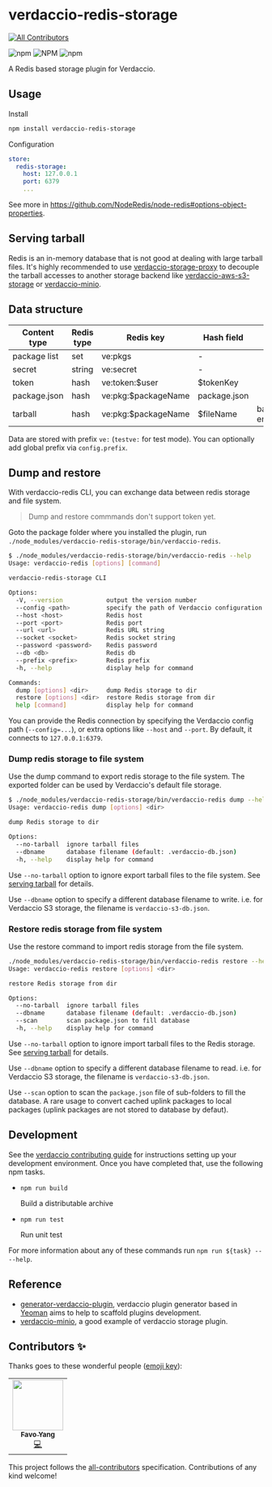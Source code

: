# verdaccio-redis-storage
<!-- ALL-CONTRIBUTORS-BADGE:START - Do not remove or modify this section -->
[![All Contributors](https://img.shields.io/badge/all_contributors-1-orange.svg?style=flat-square)](#contributors-)
<!-- ALL-CONTRIBUTORS-BADGE:END -->

![npm](https://img.shields.io/npm/v/verdaccio-redis-storage) ![NPM](https://img.shields.io/npm/l/verdaccio-redis-storage) ![npm](https://img.shields.io/npm/dm/verdaccio-redis-storage)

A Redis based storage plugin for Verdaccio.

## Usage

Install

```bash
npm install verdaccio-redis-storage
```

Configuration

```yaml
store:
  redis-storage:
    host: 127.0.0.1
    port: 6379
    ...
```

See more in https://github.com/NodeRedis/node-redis#options-object-properties.

## Serving tarball

Redis is an in-memory database that is not good at dealing with large tarball files. It's highly recommended to use [verdaccio-storage-proxy](https://github.com/openupm/verdaccio-storage-proxy) to decouple the tarball accesses to another storage backend like [verdaccio-aws-s3-storage](https://github.com/verdaccio/monorepo/tree/master/plugins/aws-s3-storage) or [verdaccio-minio](https://github.com/barolab/verdaccio-minio).

## Data structure

| Content type | Redis type | Redis key           | Hash field   | Note           |
|--------------|------------|---------------------|--------------|----------------|
| package list | set        | ve:pkgs             | -            |                |
| secret       | string     | ve:secret           | -            |                |
| token        | hash       | ve:token:$user      | $tokenKey    |                |
| package.json | hash       | ve:pkg:$packageName | package.json |                |
| tarball      | hash       | ve:pkg:$packageName | $fileName    | base64 encoded |

Data are stored with prefix `ve:` (`testve:` for test mode). You can optionally add global prefix via `config.prefix`.

## Dump and restore

With verdaccio-redis CLI, you can exchange data between redis storage and file system.

> Dump and restore commmands don't support token yet.

Goto the package folder where you installed the plugin, run `./node_modules/verdaccio-redis-storage/bin/verdaccio-redis`.

```sh
$ ./node_modules/verdaccio-redis-storage/bin/verdaccio-redis --help
Usage: verdaccio-redis [options] [command]

verdaccio-redis-storage CLI

Options:
  -V, --version            output the version number
  --config <path>          specify the path of Verdaccio configuration file
  --host <host>            Redis host
  --port <port>            Redis port
  --url <url>              Redis URL string
  --socket <socket>        Redis socket string
  --password <password>    Redis password
  --db <db>                Redis db
  --prefix <prefix>        Redis prefix
  -h, --help               display help for command

Commands:
  dump [options] <dir>     dump Redis storage to dir
  restore [options] <dir>  restore Redis storage from dir
  help [command]           display help for command
```

You can provide the Redis connection by specifying the Verdaccio config path (`--config=...`), or extra options like `--host` and `--port`. By default, it connects to `127.0.0.1:6379`.

### Dump redis storage to file system

Use the dump command to export redis storage to the file system. The exported folder can be used by Verdaccio's default file storage.

```sh
$ ./node_modules/verdaccio-redis-storage/bin/verdaccio-redis dump --help
Usage: verdaccio-redis dump [options] <dir>

dump Redis storage to dir

Options:
  --no-tarball  ignore tarball files
  --dbname      database filename (default: .verdaccio-db.json)
  -h, --help    display help for command
```

Use `--no-tarball` option to ignore export tarball files to the file system. See [serving tarball](#serving-tarball) for details.

Use `--dbname` option to specify a different database filename to write. i.e. for Verdaccio S3 storage, the filename is `verdaccio-s3-db.json`.

### Restore redis storage from file system

Use the restore command to import redis storage from the file system.

```sh
./node_modules/verdaccio-redis-storage/bin/verdaccio-redis restore --help
Usage: verdaccio-redis restore [options] <dir>

restore Redis storage from dir

Options:
  --no-tarball  ignore tarball files
  --dbname      database filename (default: .verdaccio-db.json)
  --scan        scan package.json to fill database
  -h, --help    display help for command
```

Use `--no-tarball` option to ignore import tarball files to the Redis storage. See [serving tarball](#serving-tarball) for details.

Use `--dbname` option to specify a different database filename to read. i.e. for Verdaccio S3 storage, the filename is `verdaccio-s3-db.json`.

Use `--scan` option to scan the `package.json` file of sub-folders to fill the database. A rare usage to convert cached uplink packages to local packages (uplink packages are not stored to database by defaut).

## Development

See the [verdaccio contributing guide](https://github.com/verdaccio/verdaccio/blob/master/CONTRIBUTING.md) for instructions setting up your development environment.
Once you have completed that, use the following npm tasks.

  - `npm run build`

    Build a distributable archive

  - `npm run test`

    Run unit test

For more information about any of these commands run `npm run ${task} -- --help`.

## Reference

- [generator-verdaccio-plugin](https://github.com/verdaccio/generator-verdaccio-plugin), verdaccio plugin generator based in [Yeoman](http://yeoman.io/) aims to help to scaffold plugins development.
- [verdaccio-minio](https://github.com/barolab/verdaccio-minio), a good example of verdaccio storage plugin.

## Contributors ✨

Thanks goes to these wonderful people ([emoji key](https://allcontributors.org/docs/en/emoji-key)):

<!-- ALL-CONTRIBUTORS-LIST:START - Do not remove or modify this section -->
<!-- prettier-ignore-start -->
<!-- markdownlint-disable -->
<table>
  <tr>
    <td align="center"><a href="http://littlebigfun.com"><img src="https://avatars.githubusercontent.com/u/125390?v=4?s=100" width="100px;" alt=""/><br /><sub><b>Favo Yang</b></sub></a><br /><a href="https://github.com/openupm/verdaccio-redis-storage/commits?author=favoyang" title="Code">💻</a></td>
  </tr>
</table>

<!-- markdownlint-restore -->
<!-- prettier-ignore-end -->

<!-- ALL-CONTRIBUTORS-LIST:END -->

This project follows the [all-contributors](https://github.com/all-contributors/all-contributors) specification. Contributions of any kind welcome!